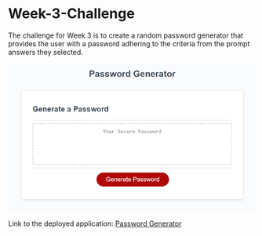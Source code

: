 # Week-3-Challenge

The challenge for Week 3 is to create a random password generator that provides the user with a password adhering to the criteria from the prompt answers they selected.

![Screenshot of the live site.](Assets/images/password%20generator.png)

Link to the deployed application: 
[Password Generator](https://tdevans97.github.io/Random-Password-Generator/)
